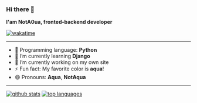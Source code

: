 ### Hi there 👋

**I'am NotA0ua, fronted-backend developer**

[![wakatime](https://wakatime.com/badge/user/2c5ca167-da18-4c91-ba87-80e8d062daa0.svg)](https://wakatime.com/@2c5ca167-da18-4c91-ba87-80e8d062daa0)

---

- 👅 Programming language: **Python**
- 🌱 I’m currently learning **Django**
- 🔭 I’m currently working on my own site
- ⚡ Fun fact: My favorite color is **aqua**!
- 😄 Pronouns: **Aqua**, **NotAqua**

---

[![github stats](https://github-readme-stats.vercel.app/api?username=NotA0ua&theme=neon)](https://github.com/anuraghazra/github-readme-stats)
[![top languages](https://github-readme-stats.vercel.app/api/top-langs/?username=NotA0ua&theme=neon&layout=compact)](https://github.com/anuraghazra/github-readme-stats)
<!--
**NotA0ua/NotA0ua** is a ✨ _special_ ✨ repository because its `README.md` (this file) appears on your GitHub profile.

Here are some ideas to get you started:



- 👯 I’m looking to collaborate on ...
- 🤔 I’m looking for help with ...
- 💬 Ask me about ...
- 📫 How to reach me: ...

-->
